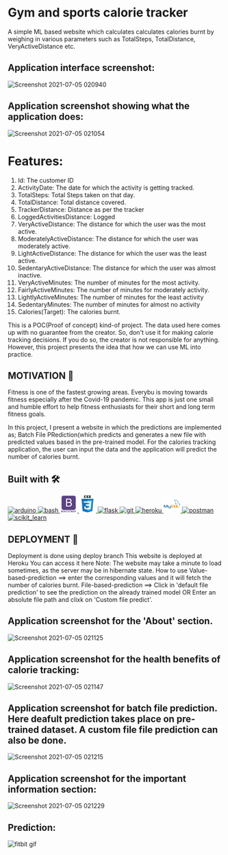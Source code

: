 # Gym and sports calorie tracker
A simple ML based website which calculates calculates calories burnt by weighing in various parameters such as TotalSteps, TotalDistance, VeryActiveDistance etc.

## Application interface screenshot:
![Screenshot 2021-07-05 020940](https://user-images.githubusercontent.com/5305547/126999828-44299d61-5398-4fb7-860f-6d6dd7af8db6.png)


## Application screenshot showing what the application does:
![Screenshot 2021-07-05 021054](https://user-images.githubusercontent.com/5305547/127000193-452f106b-849c-445a-af4b-001815aca210.png)

# Features:
1.	Id: The customer ID
2.	ActivityDate: The date for which the activity is getting tracked.
3.	TotalSteps:  Total Steps taken on that day.
4.	TotalDistance: Total distance covered.
5.	TrackerDistance: Distance as per the tracker
6.	LoggedActivitiesDistance: Logged 
7.	VeryActiveDistance: The distance for which the user was the most active. 
8.	ModeratelyActiveDistance: The distance for which the user was moderately active.
9.	LightActiveDistance: The distance for which the user was the least active.
10.	SedentaryActiveDistance: The distance for which the user was almost inactive.
11.	VeryActiveMinutes: The number of minutes for the most activity.
12.	FairlyActiveMinutes: The number of minutes for moderately activity.
13.	LightlyActiveMinutes: The number of minutes for the least activity
14.	SedentaryMinutes: The number of minutes for almost no activity
15.	Calories(Target): The calories burnt. 


This is a POC(Proof of concept) kind-of project. The data used here comes up with no guarantee from the creator. So, don't use it for making calorie tracking decisions. If you do so, the creator is not responsible for anything. However, this project presents the idea that how we can use ML into practice.

## MOTIVATION 💪
Fitness is one of the fastest growing areas. Everybu is moving towards fitness especially after the Covid-19 pandemic. This app is just one small and humble effort to help fitness enthusiasts for their short and long term fitness goals. 

In this project, I present a website in which the predictions are implemented as; Batch File PRediction(which predicts and generates a new file with predicted values based in the pre-trained model. 
For the calories tracking application, the user can input the data and the application will predict the number of calories burnt.


## Built with 🛠️
<p align="left"> <a href="https://www.arduino.cc/" target="_blank"> <img src="https://cdn.worldvectorlogo.com/logos/arduino-1.svg" alt="arduino" width="40" height="40"/> </a> <a href="https://www.gnu.org/software/bash/" target="_blank"> <img src="https://www.vectorlogo.zone/logos/gnu_bash/gnu_bash-icon.svg" alt="bash" width="40" height="40"/> </a> <a href="https://getbootstrap.com" target="_blank"> <img src="https://raw.githubusercontent.com/devicons/devicon/master/icons/bootstrap/bootstrap-plain-wordmark.svg" alt="bootstrap" width="40" height="40"/> </a> <a href="https://www.w3schools.com/css/" target="_blank"> <img src="https://raw.githubusercontent.com/devicons/devicon/master/icons/css3/css3-original-wordmark.svg" alt="css3" width="40" height="40"/> </a><a href="https://flask.palletsprojects.com/" target="_blank"> <img src="https://www.vectorlogo.zone/logos/pocoo_flask/pocoo_flask-icon.svg" alt="flask" width="40" height="40"/> </a> <a href="https://git-scm.com/" target="_blank"> <img src="https://www.vectorlogo.zone/logos/git-scm/git-scm-icon.svg" alt="git" width="40" height="40"/> </a> <a href="https://heroku.com" target="_blank"> <img src="https://www.vectorlogo.zone/logos/heroku/heroku-icon.svg" alt="heroku" width="40" height="40"/> </a> <a href="https://www.mysql.com/" target="_blank"> <img src="https://raw.githubusercontent.com/devicons/devicon/master/icons/mysql/mysql-original-wordmark.svg" alt="mysql" width="40" height="40"/> </a><a href="https://postman.com" target="_blank"> <img src="https://www.vectorlogo.zone/logos/getpostman/getpostman-icon.svg" alt="postman" width="40" height="40"/> </a><a href="https://scikit-learn.org/" target="_blank"> <img src="https://upload.wikimedia.org/wikipedia/commons/0/05/Scikit_learn_logo_small.svg" alt="scikit_learn" width="40" height="40"/> </a></p>       

    

## DEPLOYMENT 🚀
Deployment is done using deploy branch
This website is deployed at Heroku
You can access it here
Note: The website may take a minute to load sometimes, as the server may be in hibernate state.
How to use
Value-based-prediction ==> enter the corresponding values and it will fetch the number of calories burnt.
File-based-prediction  ==> Click in 'default file prediction' to see the prediction on the already trained model OR Enter an absolute file path and clixk on 'Custom file predict'.



## Application screenshot for the 'About' section.
![Screenshot 2021-07-05 021125](https://user-images.githubusercontent.com/5305547/127006780-e9db9aab-a120-4e03-914c-0b6c4e60117e.png)
## Application screenshot for the health benefits of calorie tracking:
![Screenshot 2021-07-05 021147](https://user-images.githubusercontent.com/5305547/127006914-98cb98d5-9f91-44cf-ab01-7890a3e3cc9d.png)

## Application screenshot for batch file prediction. Here deafult prediction takes place on pre-trained dataset. A custom file file prediction can also be done.
![Screenshot 2021-07-05 021215](https://user-images.githubusercontent.com/5305547/127007072-be80bb04-646c-49b2-8eea-94059ad1bcfe.png)

## Application screenshot for the important information section:
![Screenshot 2021-07-05 021229](https://user-images.githubusercontent.com/5305547/127007130-bef97d9b-bb39-47e1-8c31-cbfbdc27869d.png)

## Prediction:
![fitbit gif](https://user-images.githubusercontent.com/5305547/127011833-bf847429-45ca-4909-9020-4403d4e4a3bc.gif)


